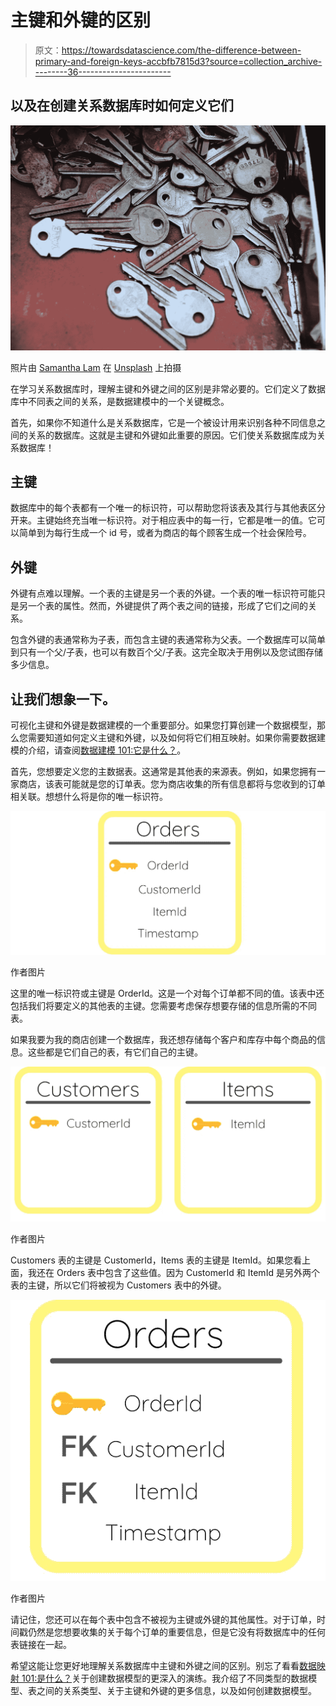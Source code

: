 # 主键和外键的区别

> 原文：<https://towardsdatascience.com/the-difference-between-primary-and-foreign-keys-accbfb7815d3?source=collection_archive---------36----------------------->

## 以及在创建关系数据库时如何定义它们

![](img/9b3aae17ef62bf4af6936fea6a85810a.png)

照片由 [Samantha Lam](https://unsplash.com/@contradirony?utm_source=unsplash&utm_medium=referral&utm_content=creditCopyText) 在 [Unsplash](https://unsplash.com/s/photos/keys?utm_source=unsplash&utm_medium=referral&utm_content=creditCopyText) 上拍摄

在学习关系数据库时，理解主键和外键之间的区别是非常必要的。它们定义了数据库中不同表之间的关系，是数据建模中的一个关键概念。

首先，如果你不知道什么是关系数据库，它是一个被设计用来识别各种不同信息之间的关系的数据库。这就是主键和外键如此重要的原因。它们使关系数据库成为关系数据库！

## 主键

数据库中的每个表都有一个唯一的标识符，可以帮助您将该表及其行与其他表区分开来。主键始终充当唯一标识符。对于相应表中的每一行，它都是唯一的值。它可以简单到为每行生成一个 id 号，或者为商店的每个顾客生成一个社会保险号。

## 外键

外键有点难以理解。一个表的主键是另一个表的外键。一个表的唯一标识符可能只是另一个表的属性。然而，外键提供了两个表之间的链接，形成了它们之间的关系。

包含外键的表通常称为子表，而包含主键的表通常称为父表。一个数据库可以简单到只有一个父/子表，也可以有数百个父/子表。这完全取决于用例以及您试图存储多少信息。

## 让我们想象一下。

可视化主键和外键是数据建模的一个重要部分。如果您打算创建一个数据模型，那么您需要知道如何定义主键和外键，以及如何将它们相互映射。如果你需要数据建模的介绍，请查阅[数据建模 101:它是什么？](/data-modeling-101-what-is-it-e9c688f0680b)。

首先，您想要定义您的主数据表。这通常是其他表的来源表。例如，如果您拥有一家商店，该表可能就是您的订单表。您为商店收集的所有信息都将与您收到的订单相关联。想想什么将是你的唯一标识符。

![](img/91fec1c9cd285fe7c2224ed385dd8de8.png)

作者图片

这里的唯一标识符或主键是 OrderId。这是一个对每个订单都不同的值。该表中还包括我们将要定义的其他表的主键。您需要考虑保存想要存储的信息所需的不同表。

如果我要为我的商店创建一个数据库，我还想存储每个客户和库存中每个商品的信息。这些都是它们自己的表，有它们自己的主键。

![](img/ceea64b7ed6ebefff02461522584b11e.png)

作者图片

Customers 表的主键是 CustomerId，Items 表的主键是 ItemId。如果您看上面，我还在 Orders 表中包含了这些值。因为 CustomerId 和 ItemId 是另外两个表的主键，所以它们将被视为 Customers 表中的外键。

![](img/d42dce088f5c186e0f85f6fc3d16166a.png)

作者图片

请记住，您还可以在每个表中包含不被视为主键或外键的其他属性。对于订单，时间戳仍然是您想要收集的关于每个订单的重要信息，但是它没有将数据库中的任何表链接在一起。

希望这能让您更好地理解关系数据库中主键和外键之间的区别。别忘了看看[数据映射 101:是什么？](/data-modeling-101-what-is-it-e9c688f0680b)关于创建数据模型的更深入的演练。我介绍了不同类型的数据模型、表之间的关系类型、关于主键和外键的更多信息，以及如何创建数据模型。